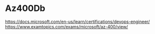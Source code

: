 # Az400Db
https://docs.microsoft.com/en-us/learn/certifications/devops-engineer/
https://www.examtopics.com/exams/microsoft/az-400/view/

